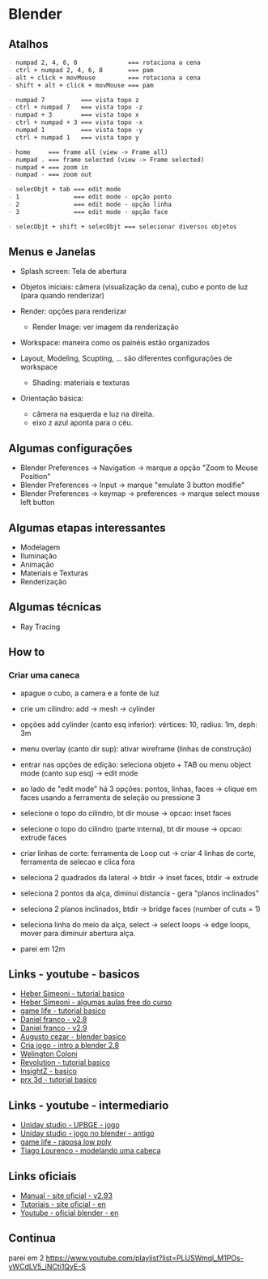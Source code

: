 # Blender

## Atalhos

~~~markdown
- numpad 2, 4, 6, 8              === rotaciona a cena
- ctrl + numpad 2, 4, 6, 8       === pam
- alt + click + movMouse         === rotaciona a cena
- shift + alt + click + movMouse === pam

- numpad 7          === vista topo z
- ctrl + numpad 7   === vista topo -z
- numpad + 3        === vista topo x
- ctrl + numpad + 3 === vista topo -x
- numpad 1          === vista topo -y
- ctrl + numpad 1   === vista topo y

- home     === frame all (view -> Frame all)
- numpad . === frame selected (view -> Frame selected)
- numpad + === zoom in
- numpad - === zoom out

- selecObjt + tab === edit mode
- 1               === edit mode - opção ponto
- 2               === edit mode - opção linha
- 3               === edit mode - opção face

- selecObjt + shift + selecObjt === selecionar diversos objetos
~~~

## Menus e Janelas

- Splash screen: Tela de abertura
- Objetos iniciais: câmera (visualização da cena), cubo e ponto de luz (para quando renderizar)
- Render: opções para renderizar
  - Render Image: ver imagem da renderização
- Workspace: maneira como os painéis estão organizados
- Layout, Modeling, Scupting, ... são diferentes configurações de workspace
  - Shading: materiais e texturas

- Orientação básica:
  - câmera na esquerda e luz na direita.
  - eixo z azul aponta para o céu.

## Algumas configurações

- Blender Preferences -> Navigation -> marque a opção "Zoom to Mouse Position"
- Blender Preferences -> Input -> marque "emulate 3 button modifie"
- Blender Preferences -> keymap -> preferences -> marque select mouse left button


## Algumas etapas interessantes

- Modelagem
- Iluminação
- Animação
- Materiais e Texturas
- Renderização

## Algumas técnicas

- Ray Tracing

## How to

### Criar uma caneca

- apague o cubo, a camera e a fonte de luz
- crie um cilindro: add -> mesh -> cylinder
- opções add cylinder (canto esq inferior): vértices: 10, radius: 1m, deph: 3m
- menu overlay (canto dir sup): ativar wireframe (linhas de construção)
- entrar nas opções de edição: seleciona objeto + TAB ou menu object mode (canto sup esq) -> edit mode
- ao lado de "edit mode" há 3 opções: pontos, linhas, faces -> clique em faces usando a ferramenta de seleção ou pressione 3
- selecione o topo do cilindro, bt dir mouse -> opcao: inset faces
- selecione o topo do cilindro (parte interna), bt dir mouse -> opcao: extrude faces
- criar linhas de corte: ferramenta de Loop cut -> criar 4 linhas de corte, ferramenta de selecao e clica fora
- seleciona 2 quadrados da lateral -> btdir -> inset faces, btdir -> extrude
- seleciona 2 pontos da alça, diminui distancia - gera "planos inclinados"
- seleciona 2 planos inclinados, btdir -> bridge faces (number of cuts = 1)
- seleciona linha do meio da alça, select -> select loops -> edge loops, mover para diminuir abertura alça.



- parei em 12m


## Links - youtube - basicos

- [Heber Simeoni - tutorial basico](https://www.youtube.com/playlist?list=PLUSWmql_M1POs-yWCdLV5_iNCti1QyE-S)
- [Heber Simeoni - algumas aulas free do curso](https://hebersimeoni.com.br/curso/curso-de-blender/)
- [game life - tutorial basico](https://www.youtube.com/playlist?list=PLZ71A6T_ZR1yzhwhlm6UO5o0uzwLOVWe7)
- [Daniel franco - v2.8](https://www.youtube.com/playlist?list=PLrYLf1JihKtb5pbeR6fX1bMoREsjJn0Q_)
- [Daniel franco - v2.9](https://www.youtube.com/playlist?list=PLrYLf1JihKtZH4RWWncxrygt7UUOTwqgV)
- [Augusto cezar - blender basico](https://www.youtube.com/playlist?list=PL-YgB1cUwWX3JWUeHtvQ2GPrm81XOYnox)
- [Cria jogo - intro a blender 2.8](https://www.youtube.com/playlist?list=PLqYboeh3Jru4axGriJFruUI6ulY5s0sUn)
- [Welington Coloni](https://www.youtube.com/playlist?list=PLuGCQAHfIDDuT9G1nPhYgD1sj0_skDB6_)
- [Revolution - tutorial basico](https://www.youtube.com/playlist?list=PLJASh3gCRKY81hdBzBos9xlsHaTb9FnTG)
- [InsightZ - basico](https://www.youtube.com/playlist?list=PL6sK7EftTdDLxIa_6ILKtNY97o4a4pKb7)
- [prx 3d - tutorial basico](https://www.youtube.com/playlist?list=PLaMfHWsVa-bMdaGVQkIAwwa8I95Y01auI)

## Links - youtube - intermediario

- [Uniday studio - UPBGE - jogo](https://www.youtube.com/playlist?list=PLkei3LlusC-Er6A8uW4H5h5iswDMvZutf)
- [Uniday studio - jogo no blender - antigo](https://www.youtube.com/playlist?list=PLkei3LlusC-Gdszmg9TPmd0gSYxMSI4vT)
- [game life - raposa low poly](https://www.youtube.com/watch?v=rAa95ph_zm4&list=PLZ71A6T_ZR1zeXX9CU_2uRuqY1YFLTWsv)
- [Tiago Lourenço - modelando uma cabeça](https://www.youtube.com/playlist?list=PLKsf4kEilureYInxYoIfIWnPfwOTlR8Ud)

## Links oficiais

- [Manual - site oficial - v2.93](https://docs.blender.org/manual/en/2.93/)
- [Tutoriais - site oficial - en](https://www.blender.org/support/tutorials/)
- [Youtube - oficial blender - en](https://www.youtube.com/playlist?list=PLa1F2ddGya_-UvuAqHAksYnB0qL9yWDO6)

## Continua

parei em 2
https://www.youtube.com/playlist?list=PLUSWmql_M1POs-yWCdLV5_iNCti1QyE-S

